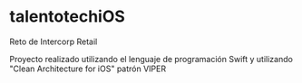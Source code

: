 # talentotechiOS
Reto de Intercorp Retail

Proyecto realizado utilizando el lenguaje de programación Swift y utilizando "Clean Architecture for iOS" patrón VIPER
